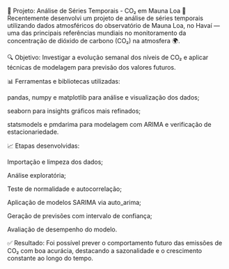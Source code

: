 📌 Projeto: Análise de Séries Temporais - CO₂ em Mauna Loa 🌋
Recentemente desenvolvi um projeto de análise de séries temporais utilizando dados atmosféricos do observatório de Mauna Loa, no Havaí — uma das principais referências mundiais no monitoramento da concentração de dióxido de carbono (CO₂) na atmosfera 🌍.

🔍 Objetivo:
Investigar a evolução semanal dos níveis de CO₂ e aplicar técnicas de modelagem para previsão dos valores futuros.

📊 Ferramentas e bibliotecas utilizadas:

pandas, numpy e matplotlib para análise e visualização dos dados;

seaborn para insights gráficos mais refinados;

statsmodels e pmdarima para modelagem com ARIMA e verificação de estacionariedade.

📈 Etapas desenvolvidas:

Importação e limpeza dos dados;

Análise exploratória;

Teste de normalidade e autocorrelação;

Aplicação de modelos SARIMA via auto_arima;

Geração de previsões com intervalo de confiança;

Avaliação de desempenho do modelo.

✅ Resultado:
Foi possível prever o comportamento futuro das emissões de CO₂ com boa acurácia, destacando a sazonalidade e o crescimento constante ao longo do tempo.
